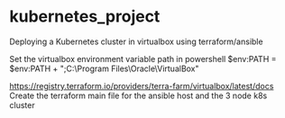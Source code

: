 # kubernetes_project
Deploying a Kubernetes cluster in virtualbox using terraform/ansible

Set the virtualbox environment variable path in powershell
$env:PATH = $env:PATH + ";C:\Program Files\Oracle\VirtualBox"


https://registry.terraform.io/providers/terra-farm/virtualbox/latest/docs
Create the terraform main file for the ansible host and the 3 node k8s cluster


